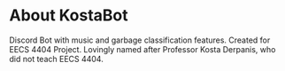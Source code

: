 # About KostaBot

Discord Bot with music and garbage classification features. Created for EECS 4404 Project.
Lovingly named after Professor Kosta Derpanis, who did not teach EECS 4404.  
